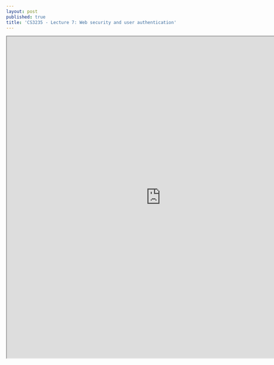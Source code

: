 ```yaml
---
layout: post
published: true
title: 'CS3235 - Lecture 7: Web security and user authentication'
---
```

<iframe src="https://drive.google.com/file/d/1e2-v8FR7-qGLRStdNZjTOM8tVVxywVEJ/preview" width="840" height="880"></iframe>